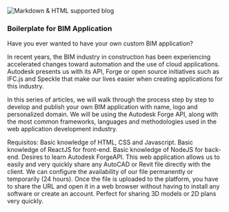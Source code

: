 ![Markdown & HTML supported blog](/images/blog-image-1.jpg)

### Boilerplate for BIM Application

Have you ever wanted to have your own custom BIM application?

In recent years, the BIM industry in construction has been experiencing accelerated changes toward automation and the use of cloud applications. Autodesk presents us with its API, Forge or open source initiatives such as IFC.js and Speckle that make our lives easier when creating applications for this industry.

In this series of articles, we will walk through the process step by step to develop and publish your own BIM application with name, logo and personalized domain. We will be using the Autodesk Forge API, along with the most common frameworks, languages and methodologies used in the web application development industry.

Requisitos:
Basic knowledge of HTML, CSS and Javascript.
Basic knowledge of ReactJS for front-end.
Basic knowledge of NodeJS for back-end.
Desires to learn Autodesk ForgeAPI.
This web application allows us to easily and very quickly share any AutoCAD or Revit file directly with the client. We can configure the availability of our file permanently or temporarily (24 hours). Once the file is uploaded to the platform, you have to share the URL and open it in a web browser without having to install any software or create an account. Perfect for sharing 3D models or 2D plans very quickly.
